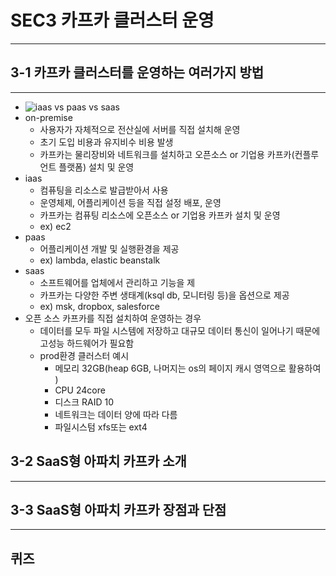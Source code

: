 # SEC3 카프카 클러스터 운영

---

## 3-1 카프카 클러스터를 운영하는 여러가지 방법

---

- ![iaas vs paas vs saas](https://blog.kakaocdn.net/dn/5C0qf/btrndGrDNfB/ev2IHy68QBcq9GJk5QwNS1/img.png)
- on-premise
  - 사용자가 자체적으로 전산실에 서버를 직접 설치해 운영
  - 초기 도입 비용과 유지비수 비용 발생
  - 카프카는 물리장비와 네트워크를 설치하고 오픈소스 or 기업용 카프카(컨플루언트 플랫폼) 설치 및 운영
- iaas
  - 컴퓨팅을 리소스로 발급받아서 사용
  - 운영체제, 어플리케이션 등을 직접 설정 배포, 운영
  - 카프카는 컴퓨팅 리소스에 오픈소스 or 기업용 카프카 설치 및 운영
  - ex) ec2
- paas
  - 어플리케이션 개발 및 실행환경을 제공
  - ex) lambda, elastic beanstalk
- saas
  - 소프트웨어를 업체에서 관리하고 기능을 제
  - 카프카는 다양한 주변 생태계(ksql db, 모니터링 등)을 옵션으로 제공
  - ex) msk, dropbox, salesforce
- 오픈 소스 카프카를 직접 설치하여 운영하는 경우
  - 데이터를 모두 파일 시스템에 저장하고 대규모 데이터 통신이 일어나기 때문에 고성능 하드웨어가 필요함
  - prod환경 클러스터 예시
    - 메모리 32GB(heap 6GB, 나머지는 os의 페이지 캐시 영역으로 활용하여 )
    - CPU 24core
    - 디스크 RAID 10 
    - 네트워크는 데이터 양에 따라 다름
    - 파일시스텀 xfs또는 ext4

## 3-2 SaaS형 아파치 카프카 소개

---



## 3-3 SaaS형 아파치 카프카 장점과 단점

---

## 퀴즈